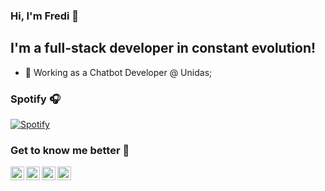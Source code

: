 ### Hi, I'm Fredi 😬

## I'm a full-stack developer in constant evolution!
- 🦾 Working as a Chatbot Developer @ Unidas;

### Spotify 🎧
[![Spotify](https://spotify-playing.fredimaihub.vercel.app/api/spotify-playing)](https://open.spotify.com/user/fredi.maihub)

### Get to know me better 🧐
[<img align="left" alt="Fredi Maihub | Twitter" width="22px" src="https://cdn.jsdelivr.net/npm/simple-icons@v3/icons/twitter.svg" />][twitter]
[<img align="left" alt="Fredi Maihub | LinkedIn" width="22px" src="https://cdn.jsdelivr.net/npm/simple-icons@v3/icons/linkedin.svg" />][linkedin]
[<img align="left" alt="Fredi Maihub | Instagram" width="22px" src="https://cdn.jsdelivr.net/npm/simple-icons@v3/icons/instagram.svg" />][instagram]
[<img align="left" alt="Fredi Maihub | PSN" width="22px" src="https://cdn.jsdelivr.net/npm/simple-icons@3.5.0/icons/playstation.svg" />][psn]
<br />

[website]: https://fredimaihub.dev
[twitter]: https://twitter.com/fredoXIII
[instagram]: https://www.instagram.com/fredoXiii/
[psn]: https://my.playstation.com/profile/fredoXIII
[linkedin]: https://www.linkedin.com/in/frederico-maihub/
